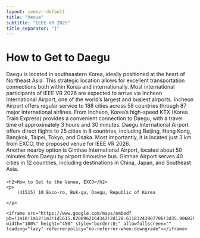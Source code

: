 ```yaml
---
layout: ieeevr-default
title: "Venue"
subtitle: "IEEE VR 2025"
title_separator: "|"
---
```


<div>
    <h1>How to Get to Daegu</h1>
    <p style="margin-bottom: 20px;">
    Daegu is located in southeastern Korea, ideally positioned at the heart of Northeast Asia. This strategic location allows for excellent transportation connections both within Korea and internationally.
Most international participants of IEEE VR 2026 are expected to arrive via Incheon International Airport, one of the world’s largest and busiest airports. Incheon Airport offers regular service to 188 cities across 58 countries through 87 major international airlines. From Incheon, Korea’s high-speed KTX (Korea Train Express) provides a convenient connection to Daegu, with a travel time of approximately 3 hours and 30 minutes.
Daegu International Airport offers direct flights to 25 cities in 8 countries, including Beijing, Hong Kong, Bangkok, Taipei, Tokyo, and Osaka. Most importantly, it is located just 3 km from EXCO, the proposed venue for IEEE VR 2026.<br/>
Another nearby option is Gimhae International Airport, located about 50 minutes from Daegu by airport limousine bus. Gimhae Airport serves 40 cities in 12 countries, including destinations in China, Japan, and Southeast Asia. 
    </p>
    
  
    <h2>How to Get to the Venue, EXCO</h2>
    <p>
        (41515) 10 Exco-ro, Buk-gu, Daegu, Republic of Korea

    </p>
    
    <iframe src="https://www.google.com/maps/embed?pb=!1m18!1m12!1m3!1d1615.8200962164342!2d128.61183243907706!3d35.90682699312884!2m3!1f0!2f0!3f0!3m2!1i1024!2i768!4f13.1!3m3!1m2!1s0x3565e1aa3b33a607%3A0xca08be7329f6a0ca!2sEXCO!5e0!3m2!1sen!2skr!4v1747899775671!5m2!1sen!2skr" width="100%" height="450" style="border:0;" allowfullscreen="" loading="lazy" referrerpolicy="no-referrer-when-downgrade"></iframe>

</div>
